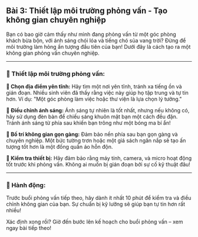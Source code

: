 ## Bài 3: Thiết lập môi trường phỏng vấn - Tạo không gian chuyên nghiệp

Bạn có bao giờ cảm thấy như mình đang phỏng vấn từ một góc phòng khách bừa bộn, với ánh sáng chói lóa và tiếng chó sủa vang trời? Đừng để môi trường làm hỏng ấn tượng đầu tiên của bạn! Dưới đây là cách tạo ra một không gian phỏng vấn chuyên nghiệp.

---

### 📌 Thiết lập môi trường phỏng vấn:

**🔹 Chọn địa điểm yên tĩnh:**
Hãy tìm một nơi yên tĩnh, tránh xa tiếng ồn và gián đoạn. Nhiều sinh viên đã thấy rằng việc này giúp họ tập trung và tự tin hơn. Ví dụ: "Một góc phòng làm việc hoặc thư viện là lựa chọn lý tưởng."

**🔹 Điều chỉnh ánh sáng:**
Ánh sáng tự nhiên là tốt nhất, nhưng nếu không có, hãy sử dụng đèn bàn để chiếu sáng khuôn mặt bạn một cách đều đặn. Tránh ánh sáng từ phía sau khiến bạn trông như một bóng ma bí ẩn!

**🔹 Bố trí không gian gọn gàng:**
Đảm bảo nền phía sau bạn gọn gàng và chuyên nghiệp. Một bức tường trơn hoặc một giá sách ngăn nắp sẽ tạo ấn tượng tốt hơn là một đống quần áo hỗn độn.

**🔹 Kiểm tra thiết bị:**
Hãy đảm bảo rằng máy tính, camera, và micro hoạt động tốt trước khi phỏng vấn. Không ai muốn bị gián đoạn bởi sự cố kỹ thuật đâu!

---

### 🚀 Hành động:

Trước buổi phỏng vấn tiếp theo, hãy dành ít nhất 10 phút để kiểm tra và điều chỉnh không gian của bạn. Sự chuẩn bị kỹ lưỡng sẽ giúp bạn tự tin hơn rất nhiều!

Xác định xong rồi? Giờ đến bước lên kế hoạch cho buổi phỏng vấn – xem ngay bài tiếp theo!